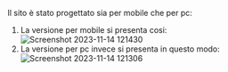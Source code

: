 Il sito è stato progettato sia per mobile che per pc:
1) La versione per mobile si presenta cosi: <br>
  ![Screenshot 2023-11-14 121430](https://github.com/guglielmoMarra/Bibliomediateca/assets/96046077/eac5b624-071d-42dd-86a6-280d084f0f6d)
3) La versione per pc invece si presenta in questo modo: ![Screenshot 2023-11-14 121306](https://github.com/guglielmoMarra/Bibliomediateca/assets/96046077/b59caa20-7da4-4097-9485-6a4518b2b65c)
